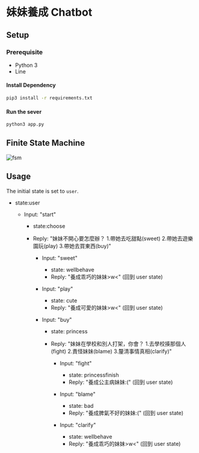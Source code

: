 # 妹妹養成 Chatbot

## Setup

### Prerequisite
* Python 3
* Line

#### Install Dependency
```sh
pip3 install -r requirements.txt
```

#### Run the sever

```sh
python3 app.py
```

## Finite State Machine
![fsm](https://imgur.com/HotCgM3)

## Usage
The initial state is set to `user`.

* state:user

	* Input: "start"
	  * state:choose
	  * Reply: "妹妹不開心要怎麼辦？ 1.帶她去吃甜點(sweet) 2.帶她去遊樂園玩(play) 3.帶她去買東西(buy)"

		* Input: "sweet"
		  * state: wellbehave
		  * Reply: "養成乖巧的妹妹>w<" (回到 user state)

		* Input: "play"
		  * state: cute
		  * Reply: "養成可愛的妹妹>w<" (回到 user state)

		* Input: "buy"
		  * state: princess
		  * Reply: "妹妹在學校和別人打架，你會？ 1.去學校揍那個人(fight) 2.責怪妹妹(blame) 3.釐清事情真相(clarify)"

			* Input: "fight"
	  		  * state: princessfinish
	  		  * Reply: "養成公主病妹妹:(" (回到 user state)

			* Input: "blame"
	  		  * state: bad
	  		  * Reply: "養成脾氣不好的妹妹:(" (回到 user state)
			
			* Input: "clarify"
	  		  * state: wellbehave
	  		  * Reply: "養成乖巧的妹妹>w<" (回到 user state)